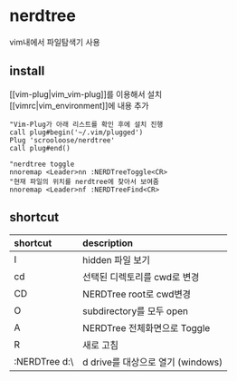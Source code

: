 # nerdtree

vim내에서 파일탐색기 사용

## install

\[\[vim-plug\|vim\_vim-plug\]\]를 이용해서 설치  
\[\[vimrc\|vim\_environment\]\]에 내용 추가

```text
"Vim-Plug가 아래 리스트를 확인 후에 설치 진행
call plug#begin('~/.vim/plugged')
Plug 'scrooloose/nerdtree'
call plug#end()

"nerdtree toggle
nnoremap <Leader>nn :NERDTreeToggle<CR>
"현재 파일의 위치를 nerdtree에 찾아서 보여줌 
nnoremap <Leader>nf :NERDTreeFind<CR>
```

## shortcut

| shortcut | description |
| :--- | :--- |
| I | hidden 파일 보기 |
| cd | 선택된 디렉토리를 cwd로 변경 |
| CD | NERDTree root로 cwd변경 |
| O | subdirectory를 모두 open |
| A | NERDTree 전체화면으로 Toggle |
| R | 새로 고침 |
| :NERDTree d:\ | d drive를 대상으로 열기 \(windows\) |

